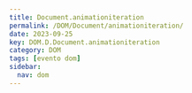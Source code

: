 ```yaml
---
title: Document.animationiteration
permalink: /DOM/Document/animationiteration/
date: 2023-09-25
key: DOM.D.Document.animationiteration
category: DOM
tags: [evento dom]
sidebar:
  nav: dom
---
```


